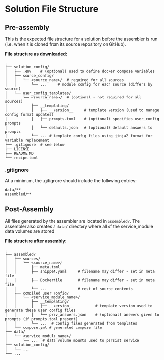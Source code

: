 # Solution File Structure
## Pre-assembly
This is the expected file structure for a solution before the assembler is run (i.e. when it is cloned from its source repository on GitHub).


**File structure as downloaded:**
```
.
├── solution_config/
│   ├── .env    # (optional) used to define docker compose variables
│   ├── source_config/
│   │   └── <source_name>/  # required for all sources
│   │       └── ...     # module config for each source (differs by source)
│   └── user_config_templates/
│       └── <source_name>/  # (optional - not required for all sources)
│           ├── __templating/
│           │   ├── __version__     # template version (used to manage config format updates)
│           │   ├── prompts.toml    # (optional) specifies user_config prompts
│           │   └── defaults.json   # (optional) default answers to prompts
│           └── ... # template config files using jinja2 format for variable replacement
├── .gitignore  # see below
├── LICENSE
├── README.MD 
└── recipe.toml

```

### .gitignore
At a minimum, the .gitignore should include the following entries:
```
data/**
assembled/**
```

## Post-Assembly
All files generated by the assembler are located in `assembled/`. The assembler also creates a `data/` directory where all of the service_module data volumes are stored 


**File structure after assembly:**
```
.
├── assembled/ 
│   ├── sources/  
│   │   └── <source_name>/       
│   │       ├── meta.toml        
│   │       ├── snippet.yaml     # filename may differ - set in meta file
│   │       ├── Dockerfile       # filename may differ - set in meta file
│   │       └── ...              # rest of source contents
│   ├── compiled_user_config/
│   │   └── <service_module_name>/  
│   │       ├── __templating/       
│   │       │   ├── __version__          # template version used to generate these user config files
│   │       │   └── prev_answers.json    # (optional) answers given to prompts (if prompts.toml present)
│   │       └── ...  # config files generated from templates
│   └── compose.yml # generated compose file
├── data/ 
│   └── <service_module_name>/  
│       └── ...  # data volume mounts used to persist service 
├── solution_config/
│   └── ...
└── ...
```